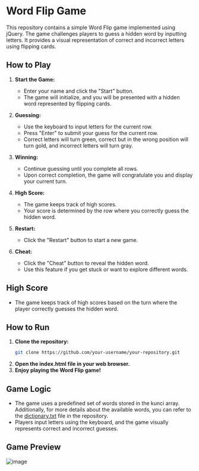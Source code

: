 # Word Flip Game

This repository contains a simple Word Flip game implemented using jQuery. The game challenges players to guess a hidden word by inputting letters. It provides a visual representation of correct and incorrect letters using flipping cards.

## How to Play

1. **Start the Game:**
   - Enter your name and click the "Start" button.
   - The game will initialize, and you will be presented with a hidden word represented by flipping cards.

2. **Guessing:**
   - Use the keyboard to input letters for the current row.
   - Press "Enter" to submit your guess for the current row.
   - Correct letters will turn green, correct but in the wrong position will turn gold, and incorrect letters will turn gray.

3. **Winning:**
   - Continue guessing until you complete all rows.
   - Upon correct completion, the game will congratulate you and display your current turn.

4. **High Score:**
   - The game keeps track of high scores.
   - Your score is determined by the row where you correctly guess the hidden word.

5. **Restart:**
   - Click the "Restart" button to start a new game.

6. **Cheat:**
   - Click the "Cheat" button to reveal the hidden word.
   - Use this feature if you get stuck or want to explore different words.

## High Score

- The game keeps track of high scores based on the turn where the player correctly guesses the hidden word.

## How to Run

1. **Clone the repository:**
   ```bash
   git clone https://github.com/your-username/your-repository.git
2. **Open the index.html file in your web browser.**
3. **Enjoy playing the Word Flip game!**

## Game Logic
- The game uses a predefined set of words stored in the kunci array. Additionally, for more details about the available words, you can refer to the [dictionary.txt](dictionary.txt) file in the repository.
- Players input letters using the keyboard, and the game visually represents correct and incorrect guesses.

## Game Preview
![image](https://github.com/equerlyn/wordle-jQuery/assets/103976140/e412cac6-fbe9-4b59-af10-c9c699fdcbef)
